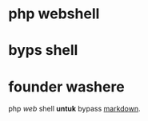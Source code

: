 # php webshell
# byps shell
# founder washere


php *web* shell **untuk** bypass [markdown](https://en.wikipedia.org/wiki/Markdown).
